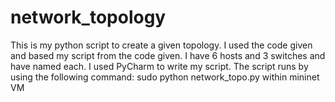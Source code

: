 # network_topology
This is my python script to create a given topology. I used the code  given and based my script from the code given. I have 6 hosts and 3 switches and have named each. I used PyCharm to write my script. The script runs by using the following  command: sudo python network_topo.py within mininet VM
